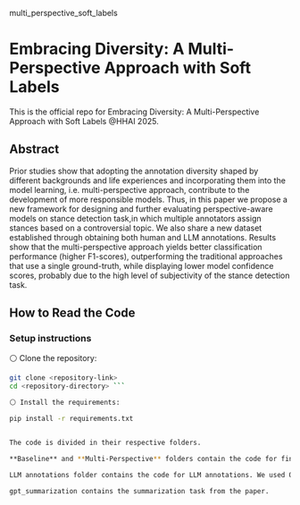 multi_perspective_soft_labels

# Embracing Diversity: A Multi-Perspective Approach with Soft Labels

This is the official repo for Embracing Diversity: A Multi-Perspective Approach with Soft Labels @HHAI 2025.

## Abstract

Prior studies show that adopting the annotation diversity shaped by different backgrounds and life experiences and incorporating them into the model learning, i.e. multi-perspective approach, contribute to the development of more responsible models. Thus, in this paper we propose a new framework for designing and further evaluating perspective-aware models on stance detection task,in which multiple annotators assign stances based on a controversial topic. We also share a new dataset established through obtaining both human and LLM annotations. Results show that the multi-perspective approach yields better classification performance (higher F1-scores), outperforming the traditional approaches that use a single ground-truth, while displaying lower model confidence scores, probably due to the high level of subjectivity of the stance detection task.

## How to Read the Code

### Setup instructions
⚪ Clone the repository:
```bash
git clone <repository-link>
cd <repository-directory> ```

⚪ Install the requirements:

pip install -r requirements.txt


The code is divided in their respective folders.

**Baseline** and **Multi-Perspective** folders contain the code for finetuning. The files are in ipynb, so for reusability, you only need to upload the dataset path and run the cells. Please run the data preparation notebooks before finetuning.

LLM annotations folder contains the code for LLM annotations. We used OLMO - 7B,LLAMA-3 8B, and Mistral - 7B v0.3.

gpt_summarization contains the summarization task from the paper.
